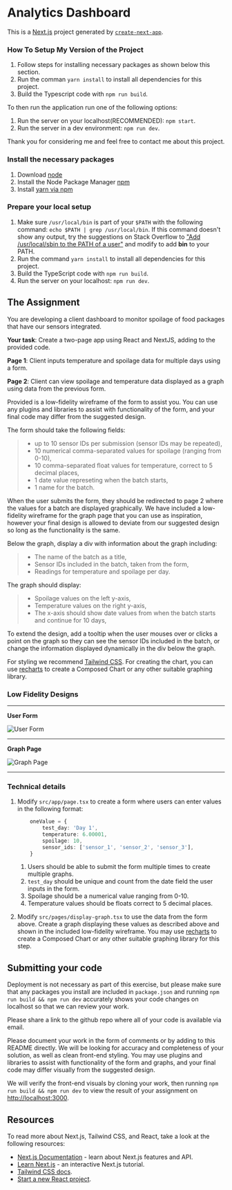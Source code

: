 # Analytics Dashboard

This is a [Next.js](https://nextjs.org/) project generated by [`create-next-app`](https://github.com/vercel/next.js/tree/canary/packages/create-next-app).

### How To Setup My Version of the Project
1. Follow steps for installing necessary packages as shown below this section.
2. Run the comman `yarn install` to install all dependencies for this project.
3. Build the Typescript code with `npm run build`.

To then run the application run one of the following options:
1. Run the server on your localhost(RECOMMENDED): `npm start`.
2. Run the server in a dev environment: `npm run dev`.

Thank you for considering me and feel free to contact me about this project.

### Install the necessary packages

1. Download [node](https://nodejs.org/en/download)
2. Install the Node Package Manager [npm](https://docs.npmjs.com/downloading-and-installing-node-js-and-npm)
3. Install [yarn via npm](https://classic.yarnpkg.com/lang/en/docs/install/#mac-stable)

### Prepare your local setup

1. Make sure `/usr/local/bin` is part of your `$PATH` with the following command: `echo $PATH | grep /usr/local/bin`. If this command doesn't show any output, try the suggestions on Stack Overflow to ["Add /usr/local/sbin to the PATH of a user"](https://superuser.com/questions/595818/add-usr-local-sbin-to-the-path-of-a-user) and modify to add **bin** to your PATH.
2. Run the command `yarn install` to install all dependencies for this project.
3. Build the TypeScript code with `npm run build`.
4. Run the server on your localhost: `npm run dev`.

## The Assignment

You are developing a client dashboard to monitor spoilage of food packages that have our sensors integrated.

**Your task**: Create a two-page app using React and NextJS, adding to the provided code.

**Page 1**: Client inputs temperature and spoilage data for multiple days using a form.

**Page 2**: Client can view spoilage and temperature data displayed as a graph using data from the previous form.

Provided is a low-fidelity wireframe of the form to assist you. You can use any plugins and libraries to assist with functionality of the form, and your final code may differ from the suggested design.

The form should take the following fields:

> * up to 10 sensor IDs per submission (sensor IDs may be repeated),
> * 10 numerical comma-separated values for spoilage (ranging from 0-10),
> * 10 comma-separated float values for temperature, correct to 5 decimal places,
> * 1 date value represeting when the batch starts,
> * 1 name for the batch.

When the user submits the form, they should be redirected to page 2 where the values for a batch are displayed graphically. We have included a low-fidelity wireframe for the graph page that you can use as inspiration, however your final design is allowed to deviate from our suggested design so long as the functionality is the same.

Below the graph, display a div with information about the graph including:

> * The name of the batch as a title,
> * Sensor IDs included in the batch, taken from the form,
> * Readings for temperature and spoilage per day.

The graph should display:

> * Spoilage values on the left y-axis,
> * Temperature values on the right y-axis,
> * The x-axis should show date values from when the batch starts and continue for 10 days,

To extend the design, add a tooltip when the user mouses over or clicks a point on the graph so they can see the sensor IDs included in the batch, or change the information displayed dynamically in the div below the graph.

For styling we recommend [Tailwind CSS](https://tailwindcss.com/docs/installation). For creating the chart, you can use [recharts](https://recharts.org/en-US/examples) to create a Composed Chart or any other suitable graphing library.

### Low Fidelity Designs

---

**User Form**

![User Form](public/lofi-user-form.PNG)

---

**Graph Page**

![Graph Page](public/lofi-graph-page.PNG)

---

### Technical details

1. Modify `src/app/page.tsx` to create a form where users can enter values in the following format:

    ```typescript
        oneValue = {
            test_day: 'Day 1',
            temperature: 6.00001,
            spoilage: 10,
            sensor_ids: ['sensor_1', 'sensor_2', 'sensor_3'],
        }
    ```

   1. Users should be able to submit the form multiple times to create multiple graphs.
   2. `test_day` should be unique and count from the date field the user inputs in the form.
   3. Spoilage should be a numerical value ranging from 0-10.
   4. Temperature values should be floats correct to 5 decimal places.

2. Modify `src/pages/display-graph.tsx` to use the data from the form above. Create a graph displaying these values as described above and shown in the included low-fidelity wireframe. You may use [recharts](https://recharts.org/en-US/examples) to create a Composed Chart or any other suitable graphing library for this step.

## Submitting your code

Deployment is not necessary as part of this exercise, but please make sure that any packages you install are included in `package.json` and running `npm run build && npm run dev` accurately shows your code changes on localhost so that we can review your work.

Please share a link to the github repo where all of your code is available via email.

Please document your work in the form of comments or by adding to this README directly. We will be looking for accuracy and completeness of your solution, as well as clean front-end styling. You may use plugins and libraries to assist with functionality of the form and graphs, and your final code may differ visually from the suggested design.

We will verify the front-end visuals by cloning your work, then running `npm run build && npm run dev` to view the result of your assignment on [http://localhost:3000](http://localhost:3000).

## Resources

To read more about Next.js, Tailwind CSS, and React, take a look at the following resources:

* [Next.js Documentation](https://nextjs.org/docs) - learn about Next.js features and API.
* [Learn Next.js](https://nextjs.org/learn) - an interactive Next.js tutorial.
* [Tailwind CSS docs](https://tailwindcss.com/docs/installation).
* [Start a new React project](https://react.dev/learn/start-a-new-react-project).
